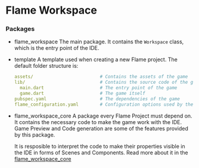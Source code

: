 # Flame Workspace

### Packages

* flame_workspace
  The main package. It contains the `Workspace` class, which is the entry point of the IDE.

* template
  A template used when creating a new Flame project.
  The default folder structure is:
  ```yaml
  assets/                         # Contains the assets of the game
  lib/                            # Contains the source code of the game
    main.dart                     # The entry point of the game
    game.dart                     # The game itself
  pubspec.yaml                    # The dependencies of the game      
  flame_configuration.yaml        # Configuration options used by the workspace
  ```

* flame_workspace_core
  A package every Flame Project must depend on. It contains the necessary code to make the game work with the IDE. Game Preview and Code generation are some of the features provided by this package.

  It is resposible to interpret the code to make their properties visible in the IDE in forms of Scenes and Components. Read more about it in the [flame_workspace_core](./flame_workspace_core/README.md)
